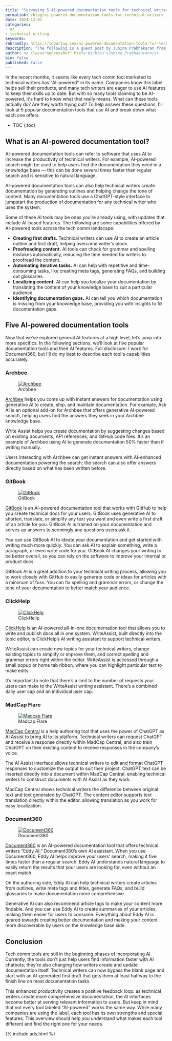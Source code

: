 ```yaml
---
title: "Surveying 5 AI-powered documentation tools for technical writers — guest post by Jubina Prabhakaran"
permalink: /blog/ai-powered-documentation-tools-for-technical-writers
date: 2024-12-01
categories:
- ai
- technical-writing
keywords: 
rebrandly: https://idbwrtng.com/ai-powered-documentation-tools-for-technical-writers
description: "The following is a guest post by Jubina Prabhakaran from Document360. In this post, Jubina asks what it means for documentation tools to be “AI-powered” and then describes some AI features in five common tech comm tools: Archbee, Gitbook, ClickHelp, MadCap Flare, and Document360. <i>Note that this post is sponsored by Document360.</i>"
author: <a class="noCrossRef" href='#jubina'>Jubina Prabhakaran</a>
bio: false
published: false
---
```


In the recent months, it seems like every tech comm tool marketed to technical writers has "AI-powered" in its name. Companies know this label helps sell their products, and many tech writers are eager to use AI features to keep their skills up to date. But with so many tools claiming to be AI-powered, it's hard to know what that really means. What can these tools actually do? Are they worth trying out? To help answer these questions, I'll look at 5 popular documentation tools that use AI and break down what each one offers.

* TOC
{:toc}

## What is an AI-powered documentation tool?

AI-powered documentation tools can refer to software that uses AI to increase the productivity of technical writers. For example, AI-powered search might be used to help users find the documentation they need in a knowledge base — this can be done several times faster than regular search and is sensitive to natural language. 

AI-powered documentation tools can also help technical writers create documentation by generating outlines and helping change the tone of content. Many documentation tools use a ChatGPT-style interface to jumpstart the production of documentation for any technical writer who uses the system. 

Some of these AI tools may be ones you’re already using, with updates that include AI-based features. The following are some capabilities offered by AI-powered tools across the tech comm landscape:

* **Creating first drafts.** Technical writers can use AI to create an article outline and first draft, helping overcome writer’s block.
* **Proofreading content.** AI tools can check for grammar and spelling mistakes automatically, reducing the time needed for writers to proofread the content. 
* **Automating iterative tasks.** AI can help with repetitive and time-consuming tasks, like creating meta tags, generating FAQs, and building out glossaries.
* **Localizing content.** AI can help you localize your documentation by translating the content of your knowledge base to suit a particular audience. 
* **Identifying documentation gaps.** AI can tell you which documentation is missing from your knowledge base, providing you with insights to fill documentation gaps. 


## Five AI-powered documentation tools

Now that we’ve explored general AI features at a high level, let’s jump into more specifics. In the following sections, we’ll look at five popular documentation tools and their AI features. Full disclosure: I work for Document360, but I'll do my best to describe each tool's capabilities accurately.


### Archbee


<figure><a class="noCrossRef" href="https://www.archbee.com/"><img style="max-width=650px" src="{{site.media}}/archbee-ai-documentation.png" alt="Archbee" /></a><figcaption>Archbee</figcaption></figure>


[Archbee](https://www.archbee.com/) helps you come up with instant answers for documentation using generative AI to create, ship, and maintain documentation. For example, Ask AI is an optional add-on for Archbee that offers generative AI-powered search, helping users find the answers they seek in your Archbee knowledge base. 

Write Assist helps you create documentation by suggesting changes based on existing documents, API references, and GitHub code files. It’s an example of Archbee using AI to generate documentation 50% faster than if writing manually. 

Users interacting with Archbee can get instant answers with AI-enhanced documentation powering the search; the search can also offer answers directly based on what has been written before.


### GitBook


<figure><a class="noCrossRef" href="https://www.gitbook.com/"><img style="max-width=650px" src="{{site.media}}/gitbook-ai-documentation.png" alt="GitBook" /></a><figcaption>GitBook</figcaption></figure>


[GitBook](https://www.gitbook.com/) is an AI-powered documentation tool that works with GitHub to help you create technical docs for your users. GitBook uses generative AI to shorten, translate, or simplify any text you want and even write a first draft of an article for you. GitBook AI is trained on your documentation and serves up answers to seemingly any questions users ask it.

You can use GitBook AI to ideate your documentation and get started with writing much more quickly. You can ask AI to explain something, write a paragraph, or even write code for you. GitBook AI changes your writing to be better overall, so you can rely on the software to improve your internal or product docs. 

GitBook AI is a great addition to your technical writing process, allowing you to work closely with GitHub to easily generate code or ideas for articles with a minimum of fuss. You can fix spelling and grammar errors, or change the tone of your documentation to better match your audience. 


### ClickHelp


<figure><a class="noCrossRef" href="https://clickhelp.com/"><img style="max-width=650px" src="{{site.media}}/clickhelp-ai-documentation.png" alt="ClickHelp" /></a><figcaption>ClickHelip</figcaption></figure>


[ClickHelp](https://clickhelp.com/) is an AI-powered all-in-one documentation tool that allows you to write and publish docs all in one system. WriteAssist, built directly into the topic editor, is ClickHelp’s AI writing assistant to support technical writers.

WriteAssist can create new topics for your technical writers, change existing topics to simplify or improve them, and correct spelling and grammar errors right within the editor. WriteAssist is accessed through a small popup or home tab ribbon, where you can highlight particular text to make edits.

It’s important to note that there’s a limit to the number of requests your users can make to the WriteAssist writing assistant. There’s a combined daily user cap and an individual user cap.  


### MadCap Flare


<figure><a class="noCrossRef" href="https://www.madcapsoftware.com/products/central"><img style="max-width=650px" src="{{site.media}}/clickhelp-ai-documentation.png" alt="Madcap Flare" /></a><figcaption>Madcap Flare</figcaption></figure>


[MadCap Central](https://www.madcapsoftware.com/products/central/) is a help authoring tool that uses the power of ChatGPT as AI Assist to bring AI to its platform. Technical writers can request ChatGPT and receive a response directly within MadCap Central, and also train ChatGPT on their existing content to receive responses in the company’s voice. 

The AI Assist interface allows technical writers to edit and format ChatGPT responses to customize the output to suit their project. ChatGPT text can be inserted directly into a document within MadCap Central, enabling technical writers to construct documents with AI Assist as they work. 

MadCap Central shows technical writers the difference between original text and text generated by ChatGPT. The content editor supports text translation directly within the editor, allowing translation as you work for easy localization. 


### Document360


<figure><a class="noCrossRef" href="https://document360.com/solutions/software-documentation/?utm_source=idratherbewriting&utm_campaign=documentation)"><img style="max-width=650px" src="{{site.media}}/doc360-ai-documentation.png" alt="Document360" /></a><figcaption>Document360</figcaption></figure>


[Document360](https://document360.com/solutions/software-documentation/?utm_source=idratherbewriting&utm_campaign=documentation) is an AI-powered documentation tool that offers technical writers “Eddy AI,” Document360’s own AI assistant. When you use Document360, Eddy AI helps improve your users' search, making it five times faster than a regular search. Eddy AI understands natural language to easily return the results that your users are looking for, even without an exact match. 

On the authoring side, Eddy AI can help technical writers create articles from outlines, write meta tags and titles, generate FAQs, and build glossaries to make documentation more comprehensive.

Generative AI can also recommend article tags to make your content more findable. And you can use Eddy AI to create summaries of your articles, making them easier for users to consume. Everything about Eddy AI is geared towards creating better documentation and making your content more discoverable by users on the knowledge base side. 


## Conclusion

Tech comm tools are still in the beginning phases of incorporating AI. Currently, the tools don't just help users find information faster with AI chatbots; they're also changing how writers create and update documentation itself. Technical writers can now bypass the blank page and start with an AI-generated first draft that gets them at least halfway to the finish line on most documentation tasks.

This enhanced productivity creates a positive feedback loop: as technical writers create more comprehensive documentation, the AI interfaces become better at serving relevant information to users. But keep in mind that not every tool labeled "AI-powered" works the same way. While many companies are using the label, each tool has its own strengths and special features. This overview should help you understand what makes each tool different and find the right one for your needs.

{% include ads.html %}